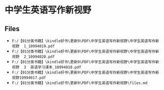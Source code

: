 # 中学生英语写作新视野

## Files

- `F:/【01分类书籍】\kindle好书\更新9\PDF\中学生英语写作新视野\中学生英语写作新视野  1_10994019.pdf`
- `F:/【01分类书籍】\kindle好书\更新9\PDF\中学生英语写作新视野\中学生英语写作新视野  2_10994020.pdf`
- `F:/【01分类书籍】\kindle好书\更新9\PDF\中学生英语写作新视野\中学生英语写作新视野  3  英语学习课本_10994018.pdf`
- `F:/【01分类书籍】\kindle好书\更新9\PDF\中学生英语写作新视野\中学生英语写作新视野10994017.pdf`
- `F:/【01分类书籍】\kindle好书\更新9\PDF\中学生英语写作新视野\files.md`
